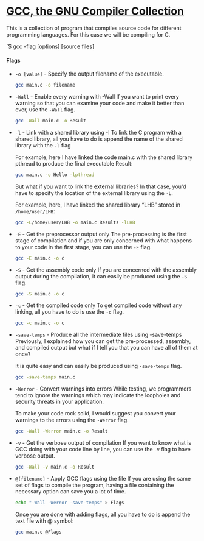 # [GCC, the GNU Compiler Collection](https://gcc.gnu.org/)

This is a collection of program that compiles source code for different programming languages. For this case we will be compiling for C.

`$ gcc -flag [options] [source files]

#### Flags

- `-o [value]` - Specify the output filename of the executable.
  ```sh
  gcc main.c -o filename
  ```
- `-Wall` - Enable every warning with -Wall
  If you want to print every warning so that you can examine your code and make it better than ever, use the `-Wall` flag.
  ```sh
  gcc -Wall main.c -o Result
  ```
- `-l` - Link with a shared library using -l
  To link the C program with a shared library, all you have to do is append the name of the shared library with the `-l` flag

  For example, here I have linked the code main.c with the shared library pthread to produce the final executable Result:

  ```sh
  gcc main.c -o Hello -lpthread
  ```

  But what if you want to link the external libraries? In that case, you'd have to specify the location of the external library using the `-L`.

  For example, here, I have linked the shared library “LHB” stored in `/home/user/LHB`:

  ```sh
  gcc -L/home/user/LHB -o main.c Results -lLHB
  ```

- `-E` - Get the preprocessor output only
  The pre-processing is the first stage of compilation and if you are only concerned with what happens to your code in the first stage, you can use the `-E` flag.
  ```sh
  gcc -E main.c -o c
  ```
- `-S` - Get the assembly code only
  If you are concerned with the assembly output during the compilation, it can easily be produced using the `-S` flag.
  ```sh
  gcc -S main.c -o c
  ```
- `-c` - Get the compiled code only
  To get compiled code without any linking, all you have to do is use the `-c` flag.
  ```bash
  gcc -c main.c -o c
  ```
- `-save-temps` - Produce all the intermediate files using -save-temps
  Previously, I explained how you can get the pre-processed, assembly, and compiled output but what if I tell you that you can have all of them at once?

  It is quite easy and can easily be produced using `-save-temps` flag.

  ```bash
  gcc -save-temps main.c
  ```

- `-Werror` - Convert warnings into errors
  While testing, we programmers tend to ignore the warnings which may indicate the loopholes and security threats in your application.

  To make your code rock solid, I would suggest you convert your warnings to the errors using the `-Werror` flag.

  ```sh
  gcc -Wall -Werror main.c -o Result
  ```

- `-v` - Get the verbose output of compilation
  If you want to know what is GCC doing with your code line by line, you can use the `-V` flag to have verbose output.

  ```sh
  gcc -Wall -v main.c -o Result
  ```

- `@[filename]` - Apply GCC flags using the file
  If you are using the same set of flags to compile the program, having a file containing the necessary option can save you a lot of time.

  ```sh
  echo "-Wall -Werror -save-temps" > Flags
  ```

  Once you are done with adding flags, all you have to do is append the text file with @ symbol:

  ```sh
  gcc main.c @Flags
  ```
